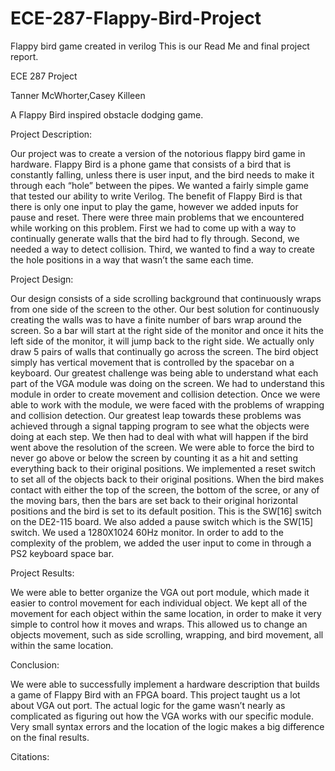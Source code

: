# ECE-287-Flappy-Bird-Project
Flappy bird game created in verilog
This is our Read Me and final project report.

ECE 287 Project

Tanner McWhorter,Casey Killeen

A Flappy Bird inspired obstacle dodging game.

Project Description:

Our project was to create a version of the notorious flappy bird game in hardware. Flappy Bird is a phone game that consists of a bird that is constantly falling, unless there is user input, and the bird needs to make it through each “hole” between the pipes. We wanted a fairly simple game that tested our ability to write Verilog. The benefit of Flappy Bird is that there is only one input to play the game, however we added inputs for pause and reset. There were three main problems that we encountered while working on this problem. First we had to come up with a way to continually generate walls that the bird had to fly through. Second, we needed a way to detect collision. Third, we wanted to find a way to create the hole positions in a way that wasn’t the same each time. 

Project Design:

Our design consists of a side scrolling background that continuously wraps from one side of the screen to the other. Our best solution for continuously creating the walls was to have a finite number of bars wrap around the screen. So a bar will start at the right side of the monitor and once it hits the left side of the monitor, it will jump back to the right side. We actually only draw 5 pairs of walls that continually go across the screen. The bird object simply has vertical movement that is controlled by the spacebar on a keyboard. Our greatest challenge was being able to understand what each part of the VGA module was doing on the screen. We had to understand this module in order to create movement and collision detection.  Once we were able to work with the module, we were faced with the problems of wrapping and collision detection. Our greatest leap towards these problems was achieved through a signal tapping program to see what the objects were doing at each step. We then had to deal with what will happen if the bird went above the resolution of the screen. We were able to force the bird to never go above or below the screen by counting it as a hit and setting everything back to their original positions. We implemented a reset switch to set all of the objects back to their original positions. When the bird makes contact with either the top of the screen, the bottom of the scree, or any of the moving bars, then the bars are set back to their original horizontal positions and the bird is set to its default position. This is the SW[16] switch on the DE2-115 board. We also added a pause switch which is the SW[15] switch. We used a 1280X1024 60Hz monitor. In order to add to the complexity of the problem, we added the user input to come in through a PS2 keyboard space bar.

Project Results:

We were able to better organize the VGA out port module, which made it easier to control movement for each individual object. We kept all of the movement for each object within the same location, in order to make it very simple to control how it moves and wraps. This allowed us to change an objects movement, such as side scrolling, wrapping, and bird movement, all within the same location.

Conclusion:

We were able to successfully implement a hardware description that builds a game of Flappy Bird with an FPGA board. This project taught us a lot about VGA out port. The actual logic for the game wasn’t nearly as complicated as figuring out how the VGA works with our specific module. Very small syntax errors and the location of the logic makes a big difference on the final results.

Citations:
